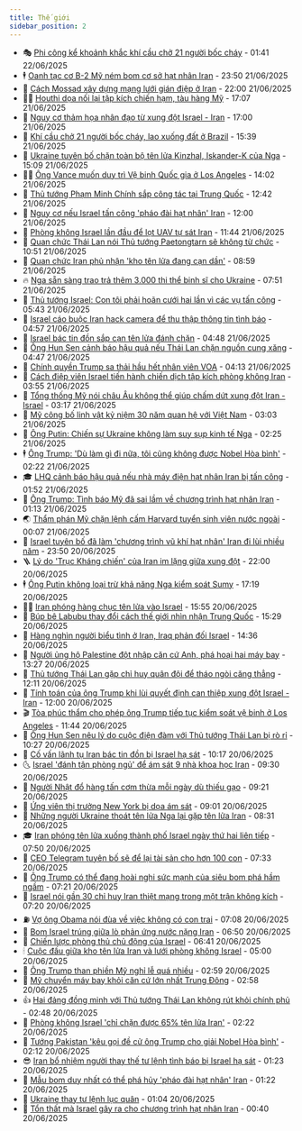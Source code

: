 ```yaml
---
title: Thế giới
sidebar_position: 2
---
```


<!-- vnexpress-the-gioi:START -->
- 🎭 [Phi công kể khoảnh khắc khí cầu chở 21 người bốc cháy](https://vnexpress.net/phi-cong-ke-khoanh-khac-khi-cau-cho-21-nguoi-boc-chay-4904651.html) - 01:41 22/06/2025
- 🕴 [Oanh tạc cơ B-2 Mỹ ném bom cơ sở hạt nhân Iran](https://vnexpress.net/ong-trump-my-da-khong-kich-ba-co-so-hat-nhan-iran-4904640.html) - 23:50 21/06/2025
- 🤭 [Cách Mossad xây dựng mạng lưới gián điệp ở Iran](https://vnexpress.net/cach-mossad-xay-dung-mang-luoi-gian-diep-o-iran-4903430.html) - 22:00 21/06/2025
- 🧑‍💻 [Houthi dọa nối lại tập kích chiến hạm, tàu hàng Mỹ](https://vnexpress.net/houthi-doa-noi-lai-tap-kich-chien-ham-tau-hang-my-4904617.html) - 17:07 21/06/2025
- 🦏 [Nguy cơ thảm họa nhân đạo từ xung đột Israel - Iran](https://vnexpress.net/nguy-co-tham-hoa-nhan-dao-tu-xung-dot-israel-iran-4903437.html) - 17:00 21/06/2025
- 🦒 [Khí cầu chở 21 người bốc cháy, lao xuống đất ở Brazil](https://vnexpress.net/khi-cau-cho-21-nguoi-boc-chay-lao-xuong-dat-o-brazil-4904611.html) - 15:39 21/06/2025
- 🌈 [Ukraine tuyên bố chặn toàn bộ tên lửa Kinzhal, Iskander-K của Nga](https://vnexpress.net/ukraine-tuyen-bo-chan-toan-bo-ten-lua-kinzhal-iskander-k-cua-nga-4904597.html) - 15:09 21/06/2025
- 🧑‍🏫 [Ông Vance muốn duy trì Vệ binh Quốc gia ở Los Angeles](https://vnexpress.net/ong-vance-muon-duy-tri-ve-binh-quoc-gia-o-los-angeles-4904529.html) - 14:02 21/06/2025
- 🐲 [Thủ tướng Phạm Minh Chính sắp công tác tại Trung Quốc](https://vnexpress.net/thu-tuong-pham-minh-chinh-sap-cong-tac-tai-trung-quoc-4904587.html) - 12:42 21/06/2025
- 🦒 [Nguy cơ nếu Israel tấn công &#39;pháo đài hạt nhân&#39; Iran](https://vnexpress.net/nguy-co-neu-israel-tan-cong-phao-dai-hat-nhan-iran-4903956.html) - 12:00 21/06/2025
- 🐻 [Phòng không Israel lần đầu để lọt UAV tự sát Iran](https://vnexpress.net/phong-khong-israel-lan-dau-de-lot-uav-tu-sat-iran-4904558.html) - 11:44 21/06/2025
- 🚀 [Quan chức Thái Lan nói Thủ tướng Paetongtarn sẽ không từ chức](https://vnexpress.net/quan-chuc-thai-lan-noi-thu-tuong-paetongtarn-se-khong-tu-chuc-4904564.html) - 10:51 21/06/2025
- 🥰 [Quan chức Iran phủ nhận &#39;kho tên lửa đang cạn dần&#39;](https://vnexpress.net/quan-chuc-iran-phu-nhan-kho-ten-lua-dang-can-dan-4904518.html) - 08:59 21/06/2025
- 🔥 [Nga sẵn sàng trao trả thêm 3.000 thi thể binh sĩ cho Ukraine](https://vnexpress.net/nga-san-sang-trao-tra-them-3-000-thi-the-binh-si-cho-ukraine-4904507.html) - 07:51 21/06/2025
- 🥳 [Thủ tướng Israel: Con tôi phải hoãn cưới hai lần vì các vụ tấn công](https://vnexpress.net/thu-tuong-israel-con-toi-phai-hoan-cuoi-hai-lan-vi-cac-vu-tan-cong-4904456.html) - 05:43 21/06/2025
- 💼 [Israel cáo buộc Iran hack camera để thu thập thông tin tình báo](https://vnexpress.net/israel-cao-buoc-iran-hack-camera-de-thu-thap-thong-tin-tinh-bao-4904482.html) - 04:57 21/06/2025
- 🤡 [Israel bác tin đồn sắp cạn tên lửa đánh chặn](https://vnexpress.net/israel-bac-tin-don-sap-can-ten-lua-danh-chan-4904480.html) - 04:48 21/06/2025
- 🌁 [Ông Hun Sen cảnh báo hậu quả nếu Thái Lan chặn nguồn cung xăng](https://vnexpress.net/ong-hun-sen-canh-bao-hau-qua-neu-thai-lan-chan-nguon-cung-xang-4904434.html) - 04:47 21/06/2025
- 🤩 [Chính quyền Trump sa thải hầu hết nhân viên VOA](https://vnexpress.net/chinh-quyen-trump-sa-thai-hau-het-nhan-vien-voa-4904428.html) - 04:13 21/06/2025
- 🎉 [Cách điệp viên Israel tiến hành chiến dịch tập kích phòng không Iran](https://vnexpress.net/cach-diep-vien-israel-tien-hanh-chien-dich-tap-kich-phong-khong-iran-4904433.html) - 03:55 21/06/2025
- 🎉 [Tổng thống Mỹ nói châu Âu không thể giúp chấm dứt xung đột Iran - Israel](https://vnexpress.net/tong-thong-my-noi-chau-au-khong-the-giup-cham-dut-xung-dot-iran-israel-4904414.html) - 03:17 21/06/2025
- 🌁 [Mỹ công bố linh vật kỷ niệm 30 năm quan hệ với Việt Nam](https://vnexpress.net/my-cong-bo-linh-vat-ky-niem-30-nam-quan-he-voi-viet-nam-4904400.html) - 03:03 21/06/2025
- 🌊 [Ông Putin: Chiến sự Ukraine không làm suy sụp kinh tế Nga](https://vnexpress.net/ong-putin-chien-su-ukraine-khong-lam-suy-sup-kinh-te-nga-4904404.html) - 02:25 21/06/2025
- 🕴 [Ông Trump: &#39;Dù làm gì đi nữa, tôi cũng không được Nobel Hòa bình&#39;](https://vnexpress.net/ong-trump-du-lam-gi-di-nua-toi-cung-khong-duoc-nobel-hoa-binh-4904390.html) - 02:22 21/06/2025
- 🎓 [LHQ cảnh báo hậu quả nếu nhà máy điện hạt nhân Iran bị tấn công](https://vnexpress.net/lhq-canh-bao-hau-qua-neu-nha-may-dien-hat-nhan-iran-bi-tan-cong-4904398.html) - 01:52 21/06/2025
- 🦩 [Ông Trump: Tình báo Mỹ đã sai lầm về chương trình hạt nhân Iran](https://vnexpress.net/ong-trump-tinh-bao-my-da-sai-lam-ve-chuong-trinh-hat-nhan-iran-4904386.html) - 01:13 21/06/2025
- 🌏 [Thẩm phán Mỹ chặn lệnh cấm Harvard tuyển sinh viên nước ngoài](https://vnexpress.net/tham-phan-my-chan-lenh-cam-harvard-tuyen-sinh-vien-nuoc-ngoai-4904382.html) - 00:07 21/06/2025
- 🌋 [Israel tuyên bố đã làm &#39;chương trình vũ khí hạt nhân&#39; Iran đi lùi nhiều năm](https://vnexpress.net/israel-tuyen-bo-da-lam-chuong-trinh-vu-khi-hat-nhan-iran-di-lui-nhieu-nam-4904383.html) - 23:50 20/06/2025
- 🪜 [Lý do &#39;Trục Kháng chiến&#39; của Iran im lặng giữa xung đột](https://vnexpress.net/ly-do-truc-khang-chien-cua-iran-im-lang-giua-xung-dot-4903743.html) - 22:00 20/06/2025
- 🕴 [Ông Putin không loại trừ khả năng Nga kiểm soát Sumy](https://vnexpress.net/ong-putin-khong-loai-tru-kha-nang-nga-kiem-soat-sumy-4904369.html) - 17:19 20/06/2025
- 🧑‍🏫 [Iran phóng hàng chục tên lửa vào Israel](https://vnexpress.net/iran-phong-hang-chuc-ten-lua-vao-israel-4904357.html) - 15:55 20/06/2025
- 🌮 [Búp bê Labubu thay đổi cách thế giới nhìn nhận Trung Quốc](https://vnexpress.net/bup-be-labubu-thay-doi-cach-the-gioi-nhin-nhan-trung-quoc-4904330.html) - 15:29 20/06/2025
- 🚦 [Hàng nghìn người biểu tình ở Iran, Iraq phản đối Israel](https://vnexpress.net/hang-nghin-nguoi-bieu-tinh-o-iran-iraq-phan-doi-israel-4904346.html) - 14:36 20/06/2025
- 💫 [Người ủng hộ Palestine đột nhập căn cứ Anh, phá hoại hai máy bay](https://vnexpress.net/nguoi-ung-ho-palestine-dot-nhap-can-cu-anh-pha-hoai-hai-may-bay-4904345.html) - 13:27 20/06/2025
- 🤡 [Thủ tướng Thái Lan gặp chỉ huy quân đội để tháo ngòi căng thẳng](https://vnexpress.net/thu-tuong-thai-lan-gap-chi-huy-quan-doi-de-thao-ngoi-cang-thang-4904322.html) - 12:11 20/06/2025
- 🦣 [Tính toán của ông Trump khi lùi quyết định can thiệp xung đột Israel - Iran](https://vnexpress.net/tinh-toan-cua-ong-trump-khi-lui-quyet-dinh-can-thiep-xung-dot-israel-iran-4903987.html) - 12:00 20/06/2025
- 🎬 [Tòa phúc thẩm cho phép ông Trump tiếp tục kiểm soát vệ binh ở Los Angeles](https://vnexpress.net/toa-phuc-tham-cho-phep-ong-trump-tiep-tuc-kiem-soat-ve-binh-o-los-angeles-4904325.html) - 11:44 20/06/2025
- 🎉 [Ông Hun Sen nêu lý do cuộc điện đàm với Thủ tướng Thái Lan bị rò rỉ](https://vnexpress.net/ong-hun-sen-neu-ly-do-cuoc-dien-dam-voi-thu-tuong-thai-lan-bi-ro-ri-4904299.html) - 10:27 20/06/2025
- 🎡 [Cố vấn lãnh tụ Iran bác tin đồn bị Israel hạ sát](https://vnexpress.net/co-van-lanh-tu-iran-bac-tin-don-bi-israel-ha-sat-4904292.html) - 10:17 20/06/2025
- 🌜 [Israel &#39;đánh tận phòng ngủ&#39; để ám sát 9 nhà khoa học Iran](https://vnexpress.net/israel-danh-tan-phong-ngu-de-am-sat-9-nha-khoa-hoc-iran-4904143.html) - 09:30 20/06/2025
- 🎡 [Người Nhật đổ hàng tấn cơm thừa mỗi ngày dù thiếu gạo](https://vnexpress.net/nguoi-nhat-do-hang-tan-com-thua-moi-ngay-du-thieu-gao-4904256.html) - 09:21 20/06/2025
- 🤗 [Ứng viên thị trưởng New York bị dọa ám sát](https://vnexpress.net/ung-vien-thi-truong-new-york-bi-doa-am-sat-4904243.html) - 09:01 20/06/2025
- 🦩 [Những người Ukraine thoát tên lửa Nga lại gặp tên lửa Iran](https://vnexpress.net/nhung-nguoi-ukraine-thoat-ten-lua-nga-lai-gap-ten-lua-iran-4903982.html) - 08:31 20/06/2025
- 🎓 [Iran phóng tên lửa xuống thành phố Israel ngày thứ hai liên tiếp](https://vnexpress.net/iran-phong-ten-lua-xuong-thanh-pho-israel-ngay-thu-hai-lien-tiep-4904140.html) - 07:50 20/06/2025
- 🌁 [CEO Telegram tuyên bố sẽ để lại tài sản cho hơn 100 con](https://vnexpress.net/ceo-telegram-tuyen-bo-se-de-lai-tai-san-cho-hon-100-con-4904120.html) - 07:33 20/06/2025
- 🤩 [Ông Trump có thể đang hoài nghi sức mạnh của siêu bom phá hầm ngầm](https://vnexpress.net/ong-trump-co-the-dang-hoai-nghi-suc-manh-cua-sieu-bom-pha-ham-ngam-4904070.html) - 07:21 20/06/2025
- 👹 [Israel nói gần 30 chỉ huy Iran thiệt mạng trong một trận không kích](https://vnexpress.net/israel-noi-gan-30-chi-huy-iran-thiet-mang-trong-mot-tran-khong-kich-4904014.html) - 07:20 20/06/2025
- ⛽️ [Vợ ông Obama nói đùa về việc không có con trai](https://vnexpress.net/vo-ong-obama-noi-dua-ve-viec-khong-co-con-trai-4903962.html) - 07:08 20/06/2025
- 🚀 [Bom Israel trúng giữa lò phản ứng nước nặng Iran](https://vnexpress.net/bom-israel-trung-giua-lo-phan-ung-nuoc-nang-iran-4904027.html) - 06:50 20/06/2025
- 🎡 [Chiến lược phòng thủ chủ động của Israel](https://vnexpress.net/chien-luoc-phong-thu-chu-dong-cua-israel-4903722.html) - 06:41 20/06/2025
- 🕯 [Cuộc đấu giữa kho tên lửa Iran và lưới phòng không Israel](https://vnexpress.net/cuoc-dau-giua-kho-ten-lua-iran-va-luoi-phong-khong-israel-4903374.html) - 05:00 20/06/2025
- 🐻 [Ông Trump than phiền Mỹ nghỉ lễ quá nhiều](https://vnexpress.net/ong-trump-than-phien-my-nghi-le-qua-nhieu-4903984.html) - 02:59 20/06/2025
- 🚦 [Mỹ chuyển máy bay khỏi căn cứ lớn nhất Trung Đông](https://vnexpress.net/my-chuyen-may-bay-khoi-can-cu-lon-nhat-trung-dong-4903951.html) - 02:58 20/06/2025
- 👍 [Hai đảng đồng minh với Thủ tướng Thái Lan không rút khỏi chính phủ](https://vnexpress.net/hai-dang-dong-minh-voi-thu-tuong-thai-lan-khong-rut-khoi-chinh-phu-4903968.html) - 02:48 20/06/2025
- 🚀 [Phòng không Israel &#39;chỉ chặn được 65% tên lửa Iran&#39;](https://vnexpress.net/phong-khong-israel-chi-chan-duoc-65-ten-lua-iran-4903959.html) - 02:22 20/06/2025
- 🌮 [Tướng Pakistan &#39;kêu gọi đề cử ông Trump cho giải Nobel Hòa bình&#39;](https://vnexpress.net/tuong-pakistan-keu-goi-de-cu-ong-trump-cho-giai-nobel-hoa-binh-4903940.html) - 02:12 20/06/2025
- 😎 [Iran bổ nhiệm người thay thế tư lệnh tình báo bị Israel hạ sát](https://vnexpress.net/iran-bo-nhiem-nguoi-thay-the-tu-lenh-tinh-bao-bi-israel-ha-sat-4903927.html) - 01:23 20/06/2025
- 🐲 [Mẫu bom duy nhất có thể phá hủy &#39;pháo đài hạt nhân&#39; Iran](https://vnexpress.net/mau-bom-duy-nhat-co-the-pha-huy-phao-dai-hat-nhan-iran-4903891.html) - 01:22 20/06/2025
- 💫 [Ukraine thay tư lệnh lục quân](https://vnexpress.net/ukraine-thay-tu-lenh-luc-quan-4903929.html) - 01:04 20/06/2025
- 👀 [Tổn thất mà Israel gây ra cho chương trình hạt nhân Iran](https://vnexpress.net/ton-that-ma-israel-gay-ra-cho-chuong-trinh-hat-nhan-iran-4899688.html) - 00:40 20/06/2025<!-- vnexpress-the-gioi:END -->